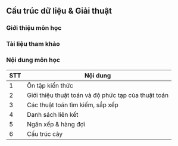 ## Cấu trúc dữ liệu & Giải thuật

### Giới thiệu môn học

### Tài liệu tham khảo

### Nội dung môn học

| STT | Nội dung |
| --- | --- |
|  1  | Ôn tập kiến thức |
|  2  | Giới thiệu thuật toán và độ phức tạp của thuật toán |
|  3  | Các thuật toán tìm kiếm, sắp xếp |
|  4  | Danh sách liên kết | 
|  5  | Ngăn xếp & hàng đợi | 
|  6  | Cấu trúc cây | 
